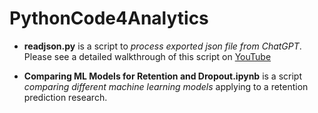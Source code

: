 # PythonCode4Analytics

- **readjson.py** is a script to _process exported json file from ChatGPT_. 
Please see a detailed walkthrough of this script on [YouTube](https://youtu.be/B-9IO2AR4UY)

- **Comparing ML Models for Retention and Dropout.ipynb** is a script _comparing different machine learning models_ applying to a retention prediction research.
